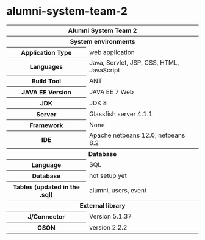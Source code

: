 # alumni-system-team-2

<table>
  <thead>
    <tr>
      <th colspan="2">Alumni System Team 2</th>
    </tr>
  </thead>
  <tbody>
    <th colspan="2">System environments</th>
    <tr>
      <th>Application Type</th>
      <td>web application</td>
    </tr>
    <tr>
      <th>Languages</th>
      <td>Java, Servlet, JSP, CSS, HTML, JavaScript</td>
    </tr>
    <tr>
      <th>Build Tool</th>
      <td>ANT</td>
    </tr>
    <tr>
      <th>JAVA EE Version</th>
      <td>JAVA EE 7 Web</td>
    </tr>
    <tr>
      <th>JDK</th>
      <td>JDK 8</td>
    </tr>
    <tr>
      <th>Server</th>
      <td>Glassfish server 4.1.1</td>
    </tr>
    <tr>
      <th>Framework</th>
      <td>None</td>
    </tr>
    <tr>
      <th>IDE</th>
      <td>Apache netbeans 12.0, netbeans 8.2</td>
    </tr>
    <th colspan="2">Database</th>
    <tr>
      <th>Language</th>
      <td>SQL</td>
    </tr>
    <tr>
      <th>Database</th>
      <td>not setup yet</td>
    </tr>
    <tr>
      <th>Tables (updated in the .sql)</th>
      <td>alumni, users, event</td>
    </tr>
    <th colspan="2">External library</th>
    <tr>
      <th>J/Connector</th>
      <td>Version 5.1.37</td>
    </tr>
    <tr>
      <th>GSON</th>
      <td>version 2.2.2</td>
    </tr>
  </tbody>
</table>
